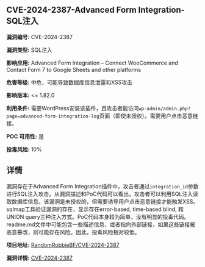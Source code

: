 ## CVE-2024-2387-Advanced Form Integration-SQL注入

**漏洞编号:** CVE-2024-2387

**漏洞类型:** SQL注入

**影响应用:** Advanced Form Integration – Connect WooCommerce and Contact Form 7 to Google Sheets and other platforms

**危害等级:** 中危，可能导致数据库信息泄露和XSS攻击

**影响版本:** <= 1.82.0

**利用条件:** 需要WordPress安装该插件，且攻击者能访问`wp-admin/admin.php?page=advanced-form-integration-log`页面（即使未授权）。需要用户点击恶意链接。

**POC 可用性:** 是

**投毒风险:** 10%

## 详情

漏洞存在于Advanced Form Integration插件中，攻击者通过`integration_id`参数进行SQL注入攻击。从漏洞描述和PoC代码可以看出，攻击者可以利用SQL注入读取数据库信息。该漏洞是未授权的，但需要诱导用户点击恶意链接才能触发XSS。 sqlmap工具验证漏洞的存在，显示存在error-based, time-based blind, 和UNION query三种注入方式。PoC代码本身较为简单，没有明显的投毒代码。readme.md文件中可能包含一些描述信息，或者指向外部链接，如果这些链接被恶意篡改，则可能存在风险。因此，投毒风险相对较低。

**项目地址:** [RandomRobbieBF/CVE-2024-2387](https://github.com/RandomRobbieBF/CVE-2024-2387)

**漏洞详情:** [CVE-2024-2387](https://nvd.nist.gov/vuln/detail/CVE-2024-2387)